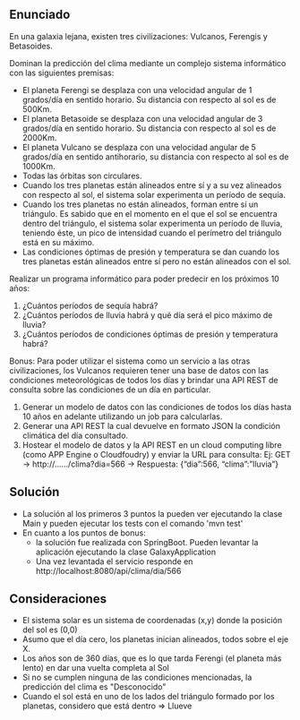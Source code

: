 ## Enunciado
En una galaxia lejana, existen tres civilizaciones: Vulcanos, Ferengis y Betasoides. 

Dominan la predicción del clima mediante un complejo sistema informático con las siguientes premisas:
* El planeta Ferengi se desplaza con una velocidad angular de 1 grados/día en sentido
horario. Su distancia con respecto al sol es de 500Km.
* El planeta Betasoide se desplaza con una velocidad angular de 3 grados/día en sentido
horario. Su distancia con respecto al sol es de 2000Km.
* El planeta Vulcano se desplaza con una velocidad angular de 5 grados/día en sentido
anti­horario, su distancia con respecto al sol es de 1000Km.
* Todas las órbitas son circulares.
* Cuando los tres planetas están alineados entre sí y a su vez alineados con respecto al sol, el
sistema solar experimenta un período de sequía.
* Cuando los tres planetas no están alineados, forman entre sí un triángulo. Es sabido que en el
momento en el que el sol se encuentra dentro del triángulo, el sistema solar experimenta un
período de lluvia, teniendo éste, un pico de intensidad cuando el perímetro del triángulo está en
su máximo.
* Las condiciones óptimas de presión y temperatura se dan cuando los tres planetas están
alineados entre sí pero no están alineados con el sol.

Realizar un programa informático para poder predecir en los próximos 10 años:
1. ¿Cuántos períodos de sequía habrá?
2. ¿Cuántos períodos de lluvia habrá y qué día será el pico máximo de lluvia?
3. ¿Cuántos períodos de condiciones óptimas de presión y temperatura habrá?

Bonus:
Para poder utilizar el sistema como un servicio a las otras civilizaciones, los Vulcanos requieren
tener una base de datos con las condiciones meteorológicas de todos los días y brindar una API
REST de consulta sobre las condiciones de un día en particular.
1) Generar un modelo de datos con las condiciones de todos los días hasta 10 años en adelante
utilizando un job para calcularlas.
2) Generar una API REST la cual devuelve en formato JSON la condición climática del día
consultado.
3) Hostear el modelo de datos y la API REST en un cloud computing libre (como APP Engine o
Cloudfoudry) y enviar la URL para consulta:
Ej: GET → http://....../clima?dia=566 → Respuesta: {“dia”:566, “clima”:”lluvia”}


## Solución ##
* La solución al los primeros 3 puntos la pueden ver ejecutando la clase Main y pueden ejecutar los tests con el comando 'mvn test'
* En cuanto a los puntos de bonus:
  * la solución fue realizada con SpringBoot. Pueden levantar la aplicación ejecutando la clase GalaxyApplication
  * Una vez levantada el servicio responde en http://localhost:8080/api/clima/dia/566

## Consideraciones ##
* El sistema solar es un sistema de coordenadas (x,y) donde la posición del sol es (0,0)
* Asumo que el día cero, los planetas inician alineados, todos sobre el eje X.
* Los años son de 360 días, que es lo que tarda Ferengi (el planeta más lento) en dar una vuelta completa al Sol
* Si no se cumplen ninguna de las condiciones mencionadas, la predicción del clima es "Desconocido"
* Cuando el sol está en uno de los lados del triángulo formado por los planetas, considero que está dentro => Llueve

